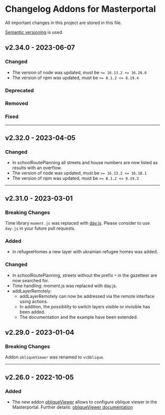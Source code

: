 # Changelog Addons for Masterportal
 All important changes in this project are stored in this file.

[Semantic versioning](https://semver.org/spec/v2.0.0.html) is used.

## v2.34.0 - 2023-06-07
### Changed
- The version of node was updated, must be `>= 16.13.2 <= 16.20.0`
- The version of npm was updated, must be `>= 8.1.2 <= 8.19.4`

### Deprecated

### Removed

### Fixed

---
## v2.32.0 - 2023-04-05
### Changed
- In schoolRoutePlanning all streets and house numbers are now listed as results with an overflow.
- The version of node was updated, must be `>= 16.13.2 <= 16.18.1`
- The version of npm was updated, must be `>= 8.1.2 <= 8.19.3`

---
## v2.31.0 - 2023-03-01
### __Breaking Changes__
Time library `moment.js` was replaced with [day.js](https://day.js.org/). Please consider to use `day.js` in your future pull requests.

### Added
- In refugeeHomes a new layer with ukrainian refugee homes was added.

### Changed
- In schoolRoutePlanning, streets without the prefix `*` in the gazetteer are now searched for.
- Time handling: moment.js was replaced with day.js.
- addLayerRemotely:
    - addLayerRemotely can now be addressed via the remote interface using actions.
    - In addition, the possibility to switch layers visible or invisible has been added.
    - The documentation and the example have been extended.

## v2.29.0 - 2023-01-04
### __Breaking Changes__
Addon `obliqueViewer` was renamed to `vcOblique`.

---

## v2.26.0 - 2022-10-05
### Added
- The new addon [obliqueViewer](https://bitbucket.org/geowerkstatt-hamburg/addons/src/dev/obliqueViewer/) allows to configure oblique viewer in the Masterportal. Further details: [obliqueViewer documentation](https://bitbucket.org/geowerkstatt-hamburg/addons/src/dev/obliqueViewer/doc/config.json.md)
